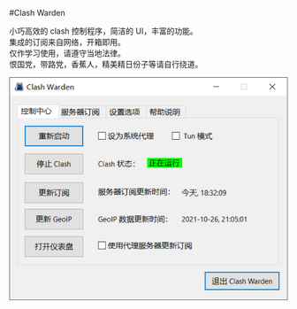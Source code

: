 #Clash Warden

小巧高效的 clash 控制程序，简洁的 UI，丰富的功能。  
集成的订阅来自网络，开箱即用。  
仅作学习使用，请遵守当地法律。  
恨国党，带路党，香蕉人，精美精日份子等请自行绕道。  
  
![alt text](info/screenshot.jpg "Clash Warden")
